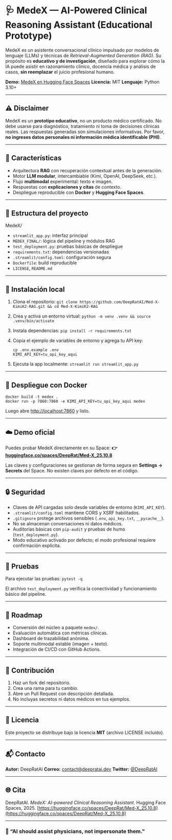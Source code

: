 # 🩺 MedeX — AI-Powered Clinical Reasoning Assistant (Educational Prototype)

MedeX es un asistente conversacional clínico impulsado por modelos de lenguaje (LLMs) y técnicas de *Retrieval-Augmented Generation (RAG)*.
Su propósito es **educativo y de investigación**, diseñado para explorar cómo la IA puede asistir en razonamiento clínico, docencia médica y análisis de casos, **sin reemplazar** el juicio profesional humano.

**Demo:** [MedeX en Hugging Face Spaces](https://huggingface.co/spaces/DeepRat/Med-X_25.10.8)
**Licencia:** MIT
**Lenguaje:** Python 3.10+

---

## ⚠️ Disclaimer

MedeX es un **prototipo educativo**, no un producto médico certificado.
No debe usarse para diagnóstico, tratamiento ni toma de decisiones clínicas reales.
Las respuestas generadas son simulaciones informativas.
Por favor, **no ingreses datos personales ni información médica identificable (PHI)**.

---

## 🚀 Características

* Arquitectura **RAG** con recuperación contextual antes de la generación.
* Motor **LLM modular**, intercambiable (Kimi, OpenAI, DeepSeek, etc.).
* Flujo **multimodal** experimental: texto e imagen.
* Respuestas con **explicaciones y citas** de contexto.
* Despliegue reproducible con **Docker** y **Hugging Face Spaces**.

---

## 🧱 Estructura del proyecto

MedeX/

* `streamlit_app.py`: interfaz principal
* `MEDEX_FINAL/`: lógica del pipeline y módulos RAG
* `test_deployment.py`: pruebas básicas de despliegue
* `requirements.txt`: dependencias versionadas
* `.streamlit/config.toml`: configuración segura
* `Dockerfile`: build reproducible
* `LICENSE`, `README.md`

---

## 🧰 Instalación local

1. Clona el repositorio:
   `git clone https://github.com/DeepRatAI/Med-X-KimiK2-RAG.git && cd Med-X-KimiK2-RAG`

2. Crea y activa un entorno virtual:
   `python -m venv .venv && source .venv/bin/activate`

3. Instala dependencias:
   `pip install -r requirements.txt`

4. Copia el ejemplo de variables de entorno y agrega tu API key:

   ```
   cp .env.example .env
   KIMI_API_KEY=tu_api_key_aqui
   ```

5. Ejecuta la app localmente:
   `streamlit run streamlit_app.py`

---

## 🐳 Despliegue con Docker

```
docker build -t medex .
docker run -p 7860:7860 -e KIMI_API_KEY=tu_api_key_aqui medex
```

Luego abre [http://localhost:7860](http://localhost:7860) y listo.

---

## ☁️ Demo oficial

Puedes probar MedeX directamente en su Space:
**👉 [huggingface.co/spaces/DeepRat/Med-X_25.10.8](https://huggingface.co/spaces/DeepRat/Med-X_25.10.8)**

Las claves y configuraciones se gestionan de forma segura en **Settings → Secrets** del Space.
No existen claves por defecto en el código.

---

## 🔒 Seguridad

* Claves de API cargadas solo desde variables de entorno (`KIMI_API_KEY`).
* `.streamlit/config.toml` mantiene CORS y XSRF habilitados.
* `.gitignore` protege archivos sensibles (`.env`, `api_key.txt`, `__pycache__`).
* No se almacenan conversaciones ni datos médicos.
* Auditorías básicas con `pip-audit` y pruebas de humo (`test_deployment.py`).
* Modo educativo activado por defecto; el modo profesional requiere confirmación explícita.

---

## 🧪 Pruebas

Para ejecutar las pruebas:
`pytest -q`

El archivo `test_deployment.py` verifica la conectividad y funcionamiento básico del pipeline.

---

## 🧩 Roadmap

* Conversión del núcleo a paquete `medex/`.
* Evaluación automática con métricas clínicas.
* Dashboard de trazabilidad anónima.
* Soporte multimodal estable (imagen + texto).
* Integración de CI/CD con GitHub Actions.

---

## 🤝 Contribución

1. Haz un fork del repositorio.
2. Crea una rama para tu cambio.
3. Abre un Pull Request con descripción detallada.
4. No incluyas secretos ni datos médicos en tus ejemplos.

---

## 📜 Licencia

Este proyecto se distribuye bajo la licencia **MIT** (archivo LICENSE incluido).

---

## 📬 Contacto

**Autor:** DeepRatAI
**Correo:** [contact@deepratai.dev](mailto:contact@deepratai.dev)
**Twitter:** [@DeepRatAI](https://twitter.com/DeepRatAI)

---

## 🌐 Cita

DeepRatAI. *MedeX: AI-powered Clinical Reasoning Assistant.*
Hugging Face Spaces, 2025. [https://huggingface.co/spaces/DeepRat/Med-X_25.10.8](https://huggingface.co/spaces/DeepRat/Med-X_25.10.8)

---

### 🧠 “AI should assist physicians, not impersonate them.”

